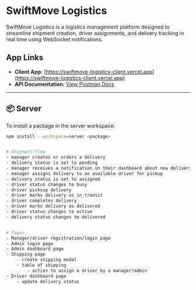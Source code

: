 # SwiftMove Logistics

SwiftMove Logistics is a logistics management platform designed to streamline shipment creation, driver assignments, and delivery tracking in real time using WebSocket notifications.

## App Links
- **Client App:** [https://swiftmove-logistics-client.vercel.app](https://swiftmove-logistics-client.vercel.app)
- **API Documentation:** [View Postman Docs](https://documenter.getpostman.com/view/8901262/2sB3BDKr9q#d637128f-3c29-43c8-b7b0-6a332f86b2c5)

---

## 📦 Server
To install a package in the server workspace:
```bash
npm install --workspace=server <package>


# Shipment Flow
- manager creates or orders a delivery
- delivery status is set to pending
- manager receives a notification on their dashboard about new delivery request (via websocket messaging protocol)
- manager assigns delivery to an available driver for pickup
- delivery status is set to assigned
- driver status changes to busy
- driver picksup delivery
- driver marks delivery as in_transit
- driver completes delivery
- driver marks delivery as delivered
- driver status changes to active
- delivery status changes to delivered


# Pages
- Manager/driver registration/login page
- Admin login page
- Admin dashboard page
- Shipping page
    - create shipping modal
    - table of shipping
        - action to assign a driver by a manager/admin
- Driver dashboard page
    - update delivery status
    